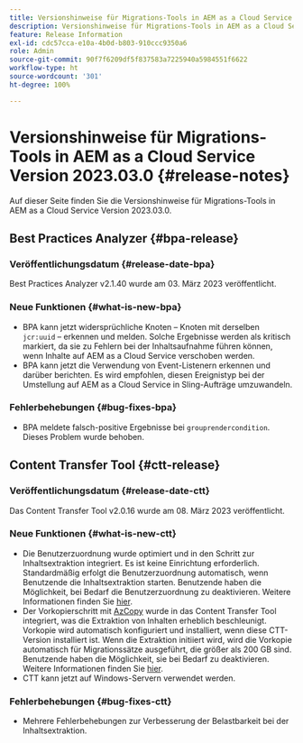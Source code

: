 ```yaml
---
title: Versionshinweise für Migrations-Tools in AEM as a Cloud Service Version 2023.03.0
description: Versionshinweise für Migrations-Tools in AEM as a Cloud Service Version 2023.03.0
feature: Release Information
exl-id: cdc57cca-e10a-4b0d-b803-910ccc9350a6
role: Admin
source-git-commit: 90f7f6209df5f837583a7225940a5984551f6622
workflow-type: ht
source-wordcount: '301'
ht-degree: 100%

---
```


# Versionshinweise für Migrations-Tools in AEM as a Cloud Service Version 2023.03.0 {#release-notes}

Auf dieser Seite finden Sie die Versionshinweise für Migrations-Tools in AEM as a Cloud Service Version 2023.03.0.

## Best Practices Analyzer {#bpa-release}

### Veröffentlichungsdatum {#release-date-bpa}

Best Practices Analyzer v2.1.40 wurde am 03. März 2023 veröffentlicht.

### Neue Funktionen {#what-is-new-bpa}

* BPA kann jetzt widersprüchliche Knoten – Knoten mit derselben `jcr:uuid` – erkennen und melden. Solche Ergebnisse werden als kritisch markiert, da sie zu Fehlern bei der Inhaltsaufnahme führen können, wenn Inhalte auf AEM as a Cloud Service verschoben werden.
* BPA kann jetzt die Verwendung von Event-Listenern erkennen und darüber berichten. Es wird empfohlen, diesen Ereignistyp bei der Umstellung auf AEM as a Cloud Service in Sling-Aufträge umzuwandeln.

### Fehlerbehebungen {#bug-fixes-bpa}

* BPA meldete falsch-positive Ergebnisse bei `grouprendercondition`. Dieses Problem wurde behoben.

## Content Transfer Tool {#ctt-release}

### Veröffentlichungsdatum {#release-date-ctt}

Das Content Transfer Tool v2.0.16 wurde am 08. März 2023 veröffentlicht.

### Neue Funktionen {#what-is-new-ctt}

* Die Benutzerzuordnung wurde optimiert und in den Schritt zur Inhaltsextraktion integriert. Es ist keine Einrichtung erforderlich. Standardmäßig erfolgt die Benutzerzuordnung automatisch, wenn Benutzende die Inhaltsextraktion starten. Benutzende haben die Möglichkeit, bei Bedarf die Benutzerzuordnung zu deaktivieren. Weitere Informationen finden Sie [hier](https://experienceleague.adobe.com/docs/experience-manager-cloud-service/content/migration-journey/cloud-migration/content-transfer-tool/user-mapping-and-migration.html?lang=de#user-mapping-detail).
* Der Vorkopierschritt mit [AzCopy](https://learn.microsoft.com/de-de/azure/storage/common/storage-use-azcopy-v10) wurde in das Content Transfer Tool integriert, was die Extraktion von Inhalten erheblich beschleunigt. Vorkopie wird automatisch konfiguriert und installiert, wenn diese CTT-Version installiert ist. Wenn die Extraktion initiiert wird, wird die Vorkopie automatisch für Migrationssätze ausgeführt, die größer als 200 GB sind. Benutzende haben die Möglichkeit, sie bei Bedarf zu deaktivieren. Weitere Informationen finden Sie [hier](https://experienceleague.adobe.com/docs/experience-manager-cloud-service/content/migration-journey/cloud-migration/content-transfer-tool/handling-large-content-repositories.html?lang=de).
* CTT kann jetzt auf Windows-Servern verwendet werden.

### Fehlerbehebungen {#bug-fixes-ctt}

* Mehrere Fehlerbehebungen zur Verbesserung der Belastbarkeit bei der Inhaltsextraktion.
